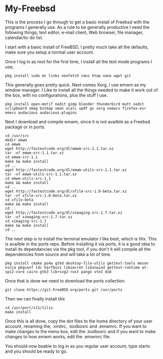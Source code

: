 # My-Freebsd

This is the process I go through to get a basic install of Freebsd with the programs I generally use. As a rule to be generally productive I need the following things; text editor, e-mail client, Web browser, file manager, calendar/to-do list.

I start with a basic install of FreeBSD, I pretty much take all the defaults, make sure you setup a normal user account.

Once I log in as root for the first time, I install all the text mode programs I use;

    pkg install sudo mc links neofetch cmus htop nano wget git
    
This generally goes pretty quick. Next comes Xorg, I use emwm as my window manager. I Like to install all the things needed to make it work out of the box, with no configurations, plus the stuff I use.

    pkg install open-motif nedit gimp blender thunderbird mutt xedit xclipboard xmag bitmap xman xcalc xpdf gv xorg nomacs firefox-esr emacs audacious audacious-plugins
    
 Next I download and compile emwm, since it is not availble as a Freebsd package or in ports.
 
    cd /usr/src
    mkdir emwm
    cd emwm
    wget http://fastestcode.org/dl/emwm-src-1.1.tar.xz
    tar -xf emwm-src-1.1.tar.xz
    cd emwm-src-1.1
    make && make install
    cd ..
    wget http://fastestcode.org/dl/emwm-utils-src-1.1.tar.xz
    tar -xf emwm-utils-src-1.1.tar.xz
    cd emwm-utils-src-1.1
    make && make install
    cd ..
    wget http://fastestcode.org/dl/xfile-src-1.0-beta.tar.xz
    tar -xf xfile-src-1.0-beta.tar.xz
    cd xfile-beta
    make && make install
    cd ..
    wget http://fastestcode.org/dl/ximaging-src-1.7.tar.xz
    tar -xf ximaging-src-1.7.tar.xz
    cd ximaging-src-1.7
    make && make install
    cd ..
 
 The next step is to install the terminal emulator I like best, which is tilix. This is availble in the ports repo. Before installing it via ports, it is a good idea to install its dependancies via the pkg tool, if you don't it will compile all the dependencies from source and will take a lot of time.
 
    pkg install cmake po4a gtkd desktop-file-utils gettext-tools meson ninja pkgconf ldc harfbuzz libsecret libunwind gettext-runtime at-spi2-core cairo gtk3 librsvg2-rust pango vte3 dub
    
 Once that is done we need to download the ports collection.
 
    git clone https://git.FreeBSD.org/ports.git /usr/ports
    
Then we can finally install tilix

    cd /usr/port/x11/tilix
    make install

Once this is all done, copy the dot files to the home directory of your user account, renaming the; .xinitrc, .toolboxrc and .emwmrc. If you want to make changes to the menu box, edit the .toolboxrc and if you want to make changes to how emwm works, edit the .emwmrc file.

You should now beable to log in as you regular user account, type startx and you should be ready to go.
 





